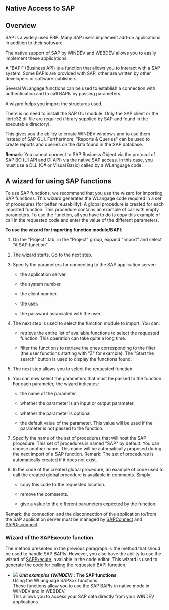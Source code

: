 


## Native Access to SAP
			



<a name="NOTE1"></a>
<a name="NOTE1_1"></a>


## Overview
<a name="overview_ELTTEXTE000144"></a>
SAP is a widely used ERP. Many SAP users implement add-on applications in addition to their software.

The native support of SAP by WINDEV and WEBDEV allows you to easily implement these applications.

A "BAPI" (Business API) is a function that allows you to interact with a SAP system. Some BAPIs are provided with SAP, other are written by other developers or software publishers.

Several WLangage functions can be used to establish a connection with authentication and to call BAPIs by passing parameters.

A wizard helps you import the structures used.

There is no need to install the SAP GUI module. Only the SAP client or the  librfc32.dll file are required (library supplied by SAP and found in the executable directory).

This gives you the ability to create WINDEV windows and to use them instead of SAP GUI. Furthermore, "Reports & Queries" can be used to create reports and queries on the data found in the SAP database.

**Remark**: You cannot connect to SAP Business Object via the protocol of SAP BO (UI API and DI API) via the native SAP access. In this case, you must use a DLL (C# or Visual Basic) called by a WLanguage code. 

<a name="NOTE2"></a>
<a name="NOTE2_1"></a>


## A wizard for using SAP functions
<a name="wizard_for_using_sap_functions_ELTTEXTE000168"></a>
To use SAP functions, we recommend that you use the wizard for importing SAP functions. This wizard generates the WLangage code required in a set of procedures (for better reusability). A global procedure is created for each imported function. This procedure contains an example of call with empty parameters. To use the function, all you have to do is copy this example of call in the requested code and enter the value of the different parameters.

**To use the wizard for importing function module/BAPI**: 

1. On the "Project" tab, in the "Project" group, expand "Import" and select "A SAP function".

2. The wizard starts. Go to the next step.

3. Specify the parameters for connecting to the SAP application server:

	- the application server.

	- the system number.

	- the client number.

	- the user.

	- the password associated with the user.




4. The next step is used to select the function module to import. You can:

	- retrieve the entire list of available functions to select the requested function. This operation can take quite a long time.

	- filter the functions to retrieve the ones corresponding to the filter (the user functions starting with "Z" for example).
			The "Start the search" button is used to display the functions found.




5. The next step allows you to select the requested function.

6. You can now select the parameters that must be passed to the function. For each parameter, the wizard indicates:

	- the name of the parameter.

	- whether the parameter is an input or output parameter.

	- whether the parameter is optional.

	- the default value of the parameter. This value will be used if the parameter is not passed to the function.




7. Specify the name of the set of procedures that will host the SAP procedure. This set of procedures is named "SAP" by default. You can choose another name. This name will be automatically proposed during the next import of a SAP function.
	Remark: The set of procedures is automatically created if it does not exist.

8. In the code of the created global procedure, an example of code used to call the created global procedure is available in comments. Simply:

	- copy this code to the requested location.

	- remove the comments.

	- give a value to the different parameters expected by the function.







Remark: the connection and the disconnection of the application to/from the SAP application server must be managed by [SAPConnect](../WDLang6/1000017120.md) and [SAPDisconnect](../WDLang6/1000017121.md).
<a name="NOTE2_2"></a>


### Wizard of the SAPExecute function
<a name="wizard_the_sapexecute_function_ELTPARAGRAPHE000090"></a>

The method presented in the previous paragraph is the method that shoud be used to handle SAP BAPIs. However, you also have the ability to use the wizard of [SAPExecute](../WDLang6/1000017122.md), available in the code editor. This wizard is used to generate the code for calling the requested BAPI function.


- ![](https://doc.pcsoft.fr/en-US/images/image.awp?langid=3&name=TheSAPfunctions.gif) ***Unit examples (WINDEV)*** : **The SAP functions** <br>Using the WLanguage SAPXxx functions.<br>These functions allow you to use the SAP BAPIs in native mode in WINDEV and in WEBDEV.<br>This allows you to access your SAP data directly from your WINDEV applications.


